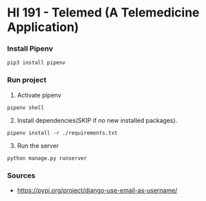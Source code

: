 # HI 191 - Telemed (A Telemedicine Application)

### Install Pipenv
  
```
pip3 install pipenv
```


### Run project
1. Activate pipenv
```
pipenv shell
```

2. Install dependencies(SKIP if no new installed packages).
```
pipenv install -r ./requirements.txt
```

3. Run the server
```
python manage.py runserver
```    

### Sources
* https://pypi.org/project/django-use-email-as-username/


